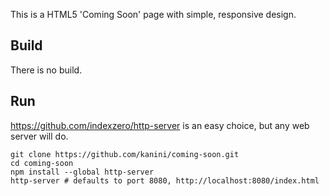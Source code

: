 This is a HTML5 'Coming Soon' page with simple, responsive design.

## Build
There is no build.

## Run
https://github.com/indexzero/http-server is an easy choice, but any web server will do.
```Shell
git clone https://github.com/kanini/coming-soon.git
cd coming-soon
npm install --global http-server
http-server # defaults to port 8080, http://localhost:8080/index.html
```

